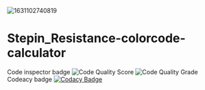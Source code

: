 ![1631102740819](https://user-images.githubusercontent.com/89759853/132506567-d33e457a-aa58-451c-bc8c-67b6d70f258f.jpg)
# Stepin_Resistance-colorcode-calculator
Code inspector badge
![Code Quality Score](<https://www.code-inspector.com/project/28195/score/svg>)
![Code Quality Grade](<https://www.code-inspector.com/project/28195/status/svg>)
Codeacy badge
[![Codacy Badge](https://app.codacy.com/project/badge/Grade/a45983cd262d4b17a7b822f65c235f52)](https://www.codacy.com/gh/Jyothi959/Stepin_Resistance-colorcode-calculator/dashboard?utm_source=github.com&amp;utm_medium=referral&amp;utm_content=Jyothi959/Stepin_Resistance-colorcode-calculator&amp;utm_campaign=Badge_Grade)
